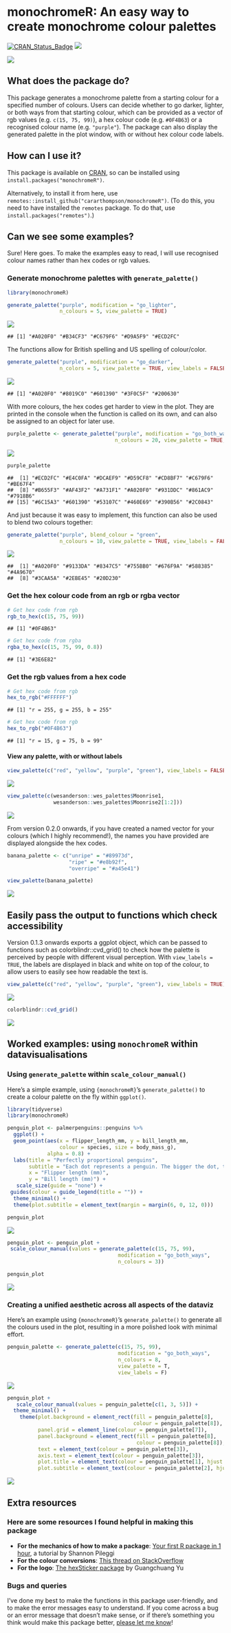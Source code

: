 monochromeR: An easy way to create monochrome colour palettes
================


<!-- badges: start -->
[![CRAN_Status_Badge](http://www.r-pkg.org/badges/version/monochromeR)](https://cran.r-project.org/package=monochromeR)
![](http://cranlogs.r-pkg.org/badges/grand-total/monochromeR?color=#0B3748)
<!-- badges: end -->

![](inst/figures/logo-social.PNG)

## What does the package do?

This package generates a monochrome palette from a starting colour for a
specified number of colours. Users can decide whether to go darker,
lighter, or both ways from that starting colour, which can be provided
as a vector of rgb values (e.g. `c(15, 75, 99)`), a hex colour code
(e.g. `#0F4B63`) or a recognised colour name (e.g. `"purple"`). The
package can also display the generated palette in the plot window, with
or without hex colour code labels.

## How can I use it?

This package is available on [CRAN](https://cran.r-project.org/), so can
be installed using `install.packages("monochromeR")`.

Alternatively, to install it from here, use
`remotes::install_github("cararthompson/monochromeR")`. (To do this, you
need to have installed the `remotes` package. To do that, use
`install.packages("remotes")`.)

## Can we see some examples?

Sure! Here goes. To make the examples easy to read, I will use
recognised colour names rather than hex codes or rgb values.

### Generate monochrome palettes with `generate_palette()`

``` r
library(monochromeR)

generate_palette("purple", modification = "go_lighter", 
                 n_colours = 5, view_palette = TRUE)
```

![](README_files/figure-gfm/unnamed-chunk-1-1.png)<!-- -->

    ## [1] "#A020F0" "#B34CF3" "#C679F6" "#D9A5F9" "#ECD2FC"

The functions allow for British spelling and US spelling of
colour/color.

``` r
generate_palette("purple", modification = "go_darker", 
                 n_colors = 5, view_palette = TRUE, view_labels = FALSE)
```

![](README_files/figure-gfm/unnamed-chunk-2-1.png)<!-- -->

    ## [1] "#A020F0" "#8019C0" "#601390" "#3F0C5F" "#200630"

With more colours, the hex codes get harder to view in the plot. They
are printed in the console when the function is called on its own, and
can also be assigned to an object for later use.

``` r
purple_palette <- generate_palette("purple", modification = "go_both_ways", 
                                   n_colours = 20, view_palette = TRUE, view_labels = FALSE)
```

![](README_files/figure-gfm/unnamed-chunk-3-1.png)<!-- -->

``` r
purple_palette
```

    ##  [1] "#ECD2FC" "#E4C0FA" "#DCAEF9" "#D59CF8" "#CD8BF7" "#C679F6" "#BE67F4"
    ##  [8] "#B655F3" "#AF43F2" "#A731F1" "#A020F0" "#931DDC" "#861AC9" "#7918B6"
    ## [15] "#6C15A3" "#601390" "#53107C" "#460E69" "#390B56" "#2C0843"

And just because it was easy to implement, this function can also be
used to blend two colours together:

``` r
generate_palette("purple", blend_colour = "green", 
                 n_colours = 10, view_palette = TRUE, view_labels = FALSE)
```

![](README_files/figure-gfm/unnamed-chunk-4-1.png)<!-- -->

    ##  [1] "#A020F0" "#9133DA" "#8347C5" "#755BB0" "#676F9A" "#588385" "#4A9670"
    ##  [8] "#3CAA5A" "#2EBE45" "#20D230"

### Get the hex colour code from an rgb or rgba vector

``` r
# Get hex code from rgb
rgb_to_hex(c(15, 75, 99))
```

    ## [1] "#0F4B63"

``` r
# Get hex code from rgba
rgba_to_hex(c(15, 75, 99, 0.8))
```

    ## [1] "#3E6E82"

### Get the rgb values from a hex code

``` r
# Get hex code from rgb
hex_to_rgb("#FFFFFF")
```

    ## [1] "r = 255, g = 255, b = 255"

``` r
# Get hex code from rgb
hex_to_rgb("#0F4B63")
```

    ## [1] "r = 15, g = 75, b = 99"

#### View any palette, with or without labels

``` r
view_palette(c("red", "yellow", "purple", "green"), view_labels = FALSE)
```

![](README_files/figure-gfm/unnamed-chunk-7-1.png)<!-- -->

``` r
view_palette(c(wesanderson::wes_palettes$Moonrise1,
               wesanderson::wes_palettes$Moonrise2[1:2]))
```

![](README_files/figure-gfm/unnamed-chunk-7-2.png)<!-- -->

From version 0.2.0 onwards, if you have created a named vector for your
colours (which I highly recommend!), the names you have provided are
displayed alongside the hex codes.

``` r
banana_palette <- c("unripe" = "#89973d", 
                    "ripe" = "#e8b92f", 
                    "overripe" = "#a45e41")

view_palette(banana_palette)
```

![](README_files/figure-gfm/unnamed-chunk-8-1.png)<!-- -->

## Easily pass the output to functions which check accessibility

Version 0.1.3 onwards exports a ggplot object, which can be passed to
functions such as colorblindr::cvd_grid() to check how the palette is
perceived by people with different visual perception. With
`view_labels = TRUE`, the labels are displayed in black and white on top
of the colour, to allow users to easily see how readable the text is.

``` r
view_palette(c("red", "yellow", "purple", "green"), view_labels = TRUE)
```

![](README_files/figure-gfm/unnamed-chunk-9-1.png)<!-- -->

``` r
colorblindr::cvd_grid()
```

![](README_files/figure-gfm/unnamed-chunk-10-1.png)<!-- -->

## Worked examples: using `monochromeR` within datavisualisations

### Using `generate_palette` within `scale_colour_manual()`

Here’s a simple example, using `{monochromeR}`’s `generate_palette()` to
create a colour palette on the fly within `ggplot()`.

``` r
library(tidyverse)
library(monochromeR)

penguin_plot <- palmerpenguins::penguins %>%
  ggplot() +
  geom_point(aes(x = flipper_length_mm, y = bill_length_mm, 
                 colour = species, size = body_mass_g),
             alpha = 0.8) +
  labs(title = "Perfectly proportional penguins", 
       subtitle = "Each dot represents a penguin. The bigger the dot, the heavier the penguin. \nLook at them go!",
       x = "Flipper length (mm)",
       y = "Bill length (mm)") +
   scale_size(guide = "none") +
 guides(colour = guide_legend(title = "")) +
  theme_minimal() +
  theme(plot.subtitle = element_text(margin = margin(6, 0, 12, 0)))

penguin_plot
```

![](README_files/figure-gfm/unnamed-chunk-11-1.png)<!-- -->

``` r
penguin_plot <- penguin_plot +
 scale_colour_manual(values = generate_palette(c(15, 75, 99), 
                                    modification = "go_both_ways", 
                                    n_colours = 3))

penguin_plot
```

![](README_files/figure-gfm/unnamed-chunk-11-2.png)<!-- -->

### Creating a unified aesthetic across all aspects of the dataviz

Here’s an example using `{monochromeR}`’s `generate_palette()` to
generate all the colours used in the plot, resulting in a more polished
look with minimal effort.

``` r
penguin_palette <- generate_palette(c(15, 75, 99), 
                                    modification = "go_both_ways", 
                                    n_colours = 8,
                                    view_palette = T,
                                    view_labels = F)
```

![](README_files/figure-gfm/unnamed-chunk-12-1.png)<!-- -->

``` r
penguin_plot +
   scale_colour_manual(values = penguin_palette[c(1, 3, 5)]) +
  theme_minimal() +
    theme(plot.background = element_rect(fill = penguin_palette[8], 
                                         colour = penguin_palette[8]),
          panel.grid = element_line(colour = penguin_palette[7]),
          panel.background = element_rect(fill = penguin_palette[8], 
                                          colour = penguin_palette[8]),
          text = element_text(colour = penguin_palette[3]),
          axis.text = element_text(colour = penguin_palette[3]),
          plot.title = element_text(colour = penguin_palette[1], hjust = 0, size = 16),
          plot.subtitle = element_text(colour = penguin_palette[2], hjust = 0))
```

![](README_files/figure-gfm/unnamed-chunk-13-1.png)<!-- -->

## Extra resources

### Here are some resources I found helpful in making this package

-   **For the mechanics of how to make a package**: [Your first R
    package in 1
  hour](https://www.pipinghotdata.com/posts/2020-10-25-your-first-r-package-in-1-hour/),
  a tutorial by Shannon Pileggi
- **For the colour conversions**: [This thread on
  StackOverflow](https://stackoverflow.com/questions/60977641/r-function-for-rgba-to-hex-colour-conversion)
- **For the logo**: [The hexSticker
  package](https://github.com/GuangchuangYu/hexSticker) by Guangchuang
  Yu

### Bugs and queries

I’ve done my best to make the functions in this package user-friendly,
and to make the error messages easy to understand. If you come across a
bug or an error message that doesn’t make sense, or if there’s something
you think would make this package better, [please let me
know](https://github.com/cararthompson/monochromeR/issues)!
